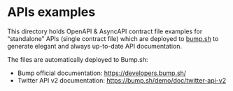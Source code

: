 # APIs examples

This directory holds OpenAPI & AsyncAPI contract file examples for
“standalone” APIs (single contract file) which are deployed to
[bump.sh](https://bump.sh) to generate elegant and always up-to-date
API documentation.

The files are automatically deployed to Bump.sh:

- Bump official documentation: https://developers.bump.sh/
- Twitter API v2 documentation: https://bump.sh/demo/doc/twitter-api-v2
